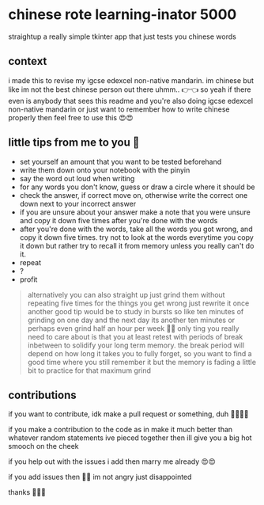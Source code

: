 # chinese rote learning-inator 5000
 straightup a really simple tkinter app that just tests you chinese words
 
## context
i made this to revise my igcse edexcel non-native mandarin. im chinese but like im not the best chinese person out there uhmm.. 👉👈 so yeah if there even is anybody that sees this readme and you're also doing igcse edexcel non-native mandarin or just want to remember how to write chinese properly then feel free to use this 😍😍

## little tips from me to you 😤
- set yourself an amount that you want to be tested beforehand
- write them down onto your notebook with the pinyin
- say the word out loud when writing
- for any words you don't know, guess or draw a circle where it should be
- check the answer, if correct move on, otherwise write the correct one down next to your incorrect answer
- if you are unsure about your answer make a note that you were unsure and copy it down five times after you're done with the words
- after you're done with the words, take all the words you got wrong, and copy it down five times. try not to look at the words everytime you copy it down but rather try to recall it from memory unless you really can't do it.
- repeat
- ?
- profit
> alternatively you can also straight up just grind them without repeating five times for the things you get wrong just rewrite it once
another good tip would be to study in bursts so like ten minutes of grinding on one day and the next day its another ten minutes or perhaps even grind half an hour per week 🤩🤩 only ting you really need to care about is that you at least retest with periods of break inbetween to solidify your long term memory. the break period will depend on how long it takes you to fully forget, so you want to find a good time where you still remember it but the memory is fading a little bit to practice for that maximum grind

## contributions
if you want to contribute, idk make a pull request or something, duh 🤷‍♀️🤷‍♀️

if you make a contribution to the code as in make it much better than whatever random statements ive pieced together then ill give you a big hot smooch on the cheek

if you help out with the issues i add then marry me already 😍😍

if you add issues then 🤢🤢 im not angry just disappointed

thanks 🥰🤗🥰

